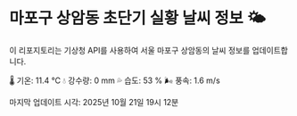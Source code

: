 
# 마포구 상암동 초단기 실황 날씨 정보 🌤️

이 리포지토리는 기상청 API를 사용하여 서울 마포구 상암동의 날씨 정보를 업데이트합니다. 

🌡️ 기온: 11.4 ℃
💧 강수량: 0 mm
💦 습도: 53 %
🌬️ 풍속: 1.6 m/s

마지막 업데이트 시각: 2025년 10월 21일 19시 12분    
